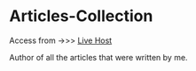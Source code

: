 # Articles-Collection
Access from ->>> <a href="https://sourabhsahu33.github.io/Article.Tech.Stack./">Live Host</a>

Author of all the articles that were written by me.
